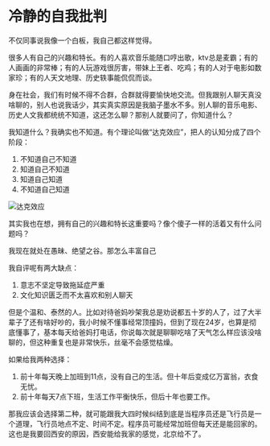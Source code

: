 # 冷静的自我批判

不仅同事说我像一个白板，我自己都这样觉得。

很多人有自己的兴趣和特长。有的人喜欢音乐能随口哼出歌，ktv总是麦霸；有的人画画的非常棒；有的人玩游戏很厉害，带妹上王者、吃鸡；有的人对于电影如数家珍；有的人天文地理、历史轶事能侃侃而谈。

身在社会，我们有时候不得不合群，合群就得要愉快地交流。但我跟别人聊天真没啥聊的，别人也说我话少，其实真实原因是我脑子墨水不多。别人聊的音乐电影、历史人文我都统统不知道，这还怎么聊？那别人就要问了，你知道什么？

我知道什么？我确实也不知道。有个理论叫做“达克效应”，把人的认知分成了四个阶段：

  1. 不知道自己不知道
  2. 知道自己不知道
  3. 知道自己知道
  4. 不知道自己知道

![达克效应](https://pic4.zhimg.com/80/v2-60645c7fe847283d5e170caea1fbab3b_hd.jpg)

其实我也在想，拥有自己的兴趣和特长这重要吗？像个傻子一样的活着又有什么问题吗？

我现在就处在愚昧、绝望之谷。那怎么丰富自己

我自评呢有两大缺点：

  1. 意志不坚定导致拖延症严重
  2. 文化知识匮乏而不太喜欢和别人聊天

但是个温和、泰然的人。比如对待爸妈吵架我总是劝说都五十岁的人了，过了大半辈子了还有啥好吵的，我小时候不懂事经常顶撞妈，但到了现在24岁，也算是彻底懂事了，基本每天给爸妈打电话，你说每次就是聊聊吃啥了天气怎么样应该没啥聊的，但这种重复也是非常快乐，丝毫不会感觉枯燥。

如果给我两种选择：
1. 前十年每天晚上加班到11点，没有自己的生活。但十年后变成亿万富翁，衣食无忧。
2. 前十年每天7点下班，生活工作平衡快乐，但后十年也要工作。

那我应该会选择第二种，就可能跟我大四时候纠结到底是当程序员还是飞行员是一个道理，飞行员地点不定、时间不定。程序员可能经常加班但每天还是能回家的。这也是我要回西安的原因，西安能给我家的感觉，北京给不了。